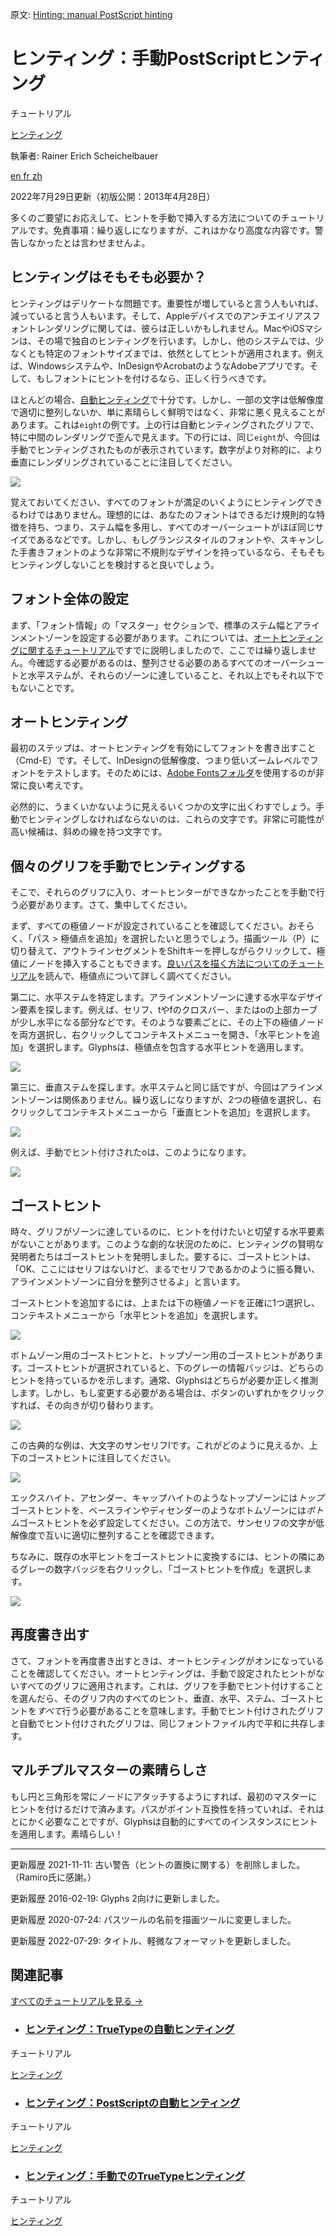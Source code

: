 原文: [Hinting: manual PostScript hinting](https://glyphsapp.com/learn/hinting-manual-postscript-hinting)
# ヒンティング：手動Post­Scriptヒンティング

チュートリアル

[ ヒンティング ](https://glyphsapp.com/learn?q=hinting)

執筆者: Rainer Erich Scheichelbauer

[ en ](https://glyphsapp.com/learn/hinting-manual-postscript-hinting) [ fr ](https://glyphsapp.com/fr/learn/hinting-manual-postscript-hinting) [ zh ](https://glyphsapp.com/zh/learn/hinting-manual-postscript-hinting)

2022年7月29日更新（初版公開：2013年4月28日）

多くのご要望にお応えして、ヒントを手動で挿入する方法についてのチュートリアルです。免責事項：繰り返しになりますが、これはかなり高度な内容です。警告しなかったとは言わせませんよ。

## ヒンティングはそもそも必要か？

ヒンティングはデリケートな問題です。重要性が増していると言う人もいれば、減っていると言う人もいます。そして、Appleデバイスでのアンチエイリアスフォントレンダリングに関しては、彼らは正しいかもしれません。MacやiOSマシンは、その場で独自のヒンティングを行います。しかし、他のシステムでは、少なくとも特定のフォントサイズまでは、依然としてヒントが適用されます。例えば、Windowsシステムや、InDesignやAcrobatのようなAdobeアプリです。そして、もしフォントにヒントを付けるなら、正しく行うべきです。

ほとんどの場合、[自動ヒンティング](/tutorials/hinting-postscript-autohinting)で十分です。しかし、一部の文字は低解像度で適切に整列しないか、単に素晴らしく鮮明ではなく、非常に悪く見えることがあります。これは`eight`の例です。上の行は自動ヒンティングされたグリフで、特に中間のレンダリングで歪んで見えます。下の行には、同じ`eight`が、今回は手動でヒンティングされたものが表示されています。数字がより対称的に、より垂直にレンダリングされていることに注目してください。

![](images/manualhinting-5.png)

覚えておいてください、すべてのフォントが満足のいくようにヒンティングできるわけではありません。理想的には、あなたのフォントはできるだけ規則的な特徴を持ち、つまり、ステム幅を多用し、すべてのオーバーシュートがほぼ同じサイズであるなどです。しかし、もしグランジスタイルのフォントや、スキャンした手書きフォントのような非常に不規則なデザインを持っているなら、そもそもヒンティングしないことを検討すると良いでしょう。

## フォント全体の設定

まず、「フォント情報」の「マスター」セクションで、標準のステム幅とアラインメントゾーンを設定する必要があります。これについては、[オートヒンティングに関するチュートリアル](/tutorials/hinting-postscript-autohinting)ですでに説明しましたので、ここでは繰り返しません。今確認する必要があるのは、整列させる必要のあるすべてのオーバーシュートと水平ステムが、それらのゾーンに達していること、それ以上でもそれ以下でもないことです。

## オートヒンティング

最初のステップは、オートヒンティングを有効にしてフォントを書き出すこと（Cmd-E）です。そして、InDesignの低解像度、つまり低いズームレベルでフォントをテストします。そのためには、[Adobe Fontsフォルダ](/tutorials/testing-your-fonts-in-adobe-apps/)を使用するのが非常に良い考えです。

必然的に、うまくいかないように見えるいくつかの文字に出くわすでしょう。手動でヒンティングしなければならないのは、これらの文字です。非常に可能性が高い候補は、斜めの線を持つ文字です。

## 個々のグリフを手動でヒンティングする

そこで、それらのグリフに入り、オートヒンターができなかったことを手動で行う必要があります。さて、集中してください。

まず、すべての極値ノードが設定されていることを確認してください。おそらく、「パス > 極値点を追加」を選択したいと思うでしょう。描画ツール（P）に切り替えて、アウトラインセグメントをShiftキーを押しながらクリックして、極値にノードを挿入することもできます。[良いパスを描く方法についてのチュートリアル](/tutorials/drawing-good-paths)を読んで、極値点について詳しく調べてください。

第二に、水平ステムを特定します。アラインメントゾーンに達する水平なデザイン要素を探します。例えば、セリフ、tやfのクロスバー、またはoの上部カーブが少し水平になる部分などです。そのような要素ごとに、その上下の極値ノードを両方選択し、右クリックしてコンテキストメニューを開き、「水平ヒントを追加」を選択します。Glyphsは、極値点を包含する水平ヒントを適用します。

![](images/manualhinting-1.gif)

第三に、垂直ステムを探します。水平ステムと同じ話ですが、今回はアラインメントゾーンは関係ありません。繰り返しになりますが、2つの極値を選択し、右クリックしてコンテキストメニューから「垂直ヒントを追加」を選択します。

![](images/manualhinting-7.png)

例えば、手動でヒント付けされたoは、このようになります。

![](images/manualhinting-8.png)

## ゴーストヒント

時々、グリフがゾーンに達しているのに、ヒントを付けたいと切望する水平要素がないことがあります。このような劇的な状況のために、ヒンティングの賢明な発明者たちはゴーストヒントを発明しました。要するに、ゴーストヒントは、「OK、ここにはセリフはないけど、まるでセリフであるかのように振る舞い、アラインメントゾーンに自分を整列させるよ」と言います。

ゴーストヒントを追加するには、上または下の極値ノードを正確に1つ選択し、コンテキストメニューから「水平ヒントを追加」を選択します。

![](images/manualhinting-6.PNG)

ボトムゾーン用のゴーストヒントと、トップゾーン用のゴーストヒントがあります。ゴーストヒントが選択されていると、下のグレーの情報バッジは、どちらのヒントを持っているかを示します。通常、Glyphsはどちらが必要か正しく推測します。しかし、もし変更する必要がある場合は、ボタンのいずれかをクリックすれば、その向きが切り替わります。

![](images/manualhinting-3.png)

この古典的な例は、大文字のサンセリフIです。これがどのように見えるか、上下のゴーストヒントに注目してください。

![](images/manualhinting-4.png)

エックスハイト、アセンダー、キャップハイトのようなトップゾーンには*トップ*ゴーストヒントを、ベースラインやディセンダーのようなボトムゾーンには*ボトム*ゴーストヒントを必ず設定してください。この方法で、サンセリフの文字が低解像度で互いに適切に整列することを確認できます。

ちなみに、既存の水平ヒントをゴーストヒントに変換するには、ヒントの隣にあるグレーの数字バッジを右クリックし、「ゴーストヒントを作成」を選択します。

![](images/manualhinting-2.png)

## 再度書き出す

さて、フォントを再度書き出すときは、オートヒンティングがオンになっていることを確認してください。オートヒンティングは、手動で設定されたヒントがないすべてのグリフに適用されます。これは、グリフを手動でヒント付けすることを選んだら、そのグリフ内のすべてのヒント、垂直、水平、ステム、ゴーストヒントを*すべて*行う必要があることを意味します。手動でヒント付けされたグリフと自動でヒント付けされたグリフは、同じフォントファイル内で平和に共存します。

## マルチプルマスターの素晴らしさ

もし円と三角形を常にノードにアタッチするようにすれば、最初のマスターにヒントを付けるだけで済みます。パスがポイント互換性を持っていれば、それはとにかく必要なことですが、Glyphsは自動的にすべてのインスタンスにヒントを適用します。素晴らしい！

---

更新履歴 2021-11-11: 古い警告（ヒントの置換に関する）を削除しました。（Ramiro氏に感謝。）

更新履歴 2016-02-19: Glyphs 2向けに更新しました。

更新履歴 2020-07-24: パスツールの名前を描画ツールに変更しました。

更新履歴 2022-07-29: タイトル、軽微なフォーマットを更新しました。

## 関連記事

[すべてのチュートリアルを見る →](https://glyphsapp.com/learn)

*   ### [ヒンティング：TrueTypeの自動ヒンティング](hinting-truetype-autohinting.md)

チュートリアル

[ ヒンティング ](https://glyphsapp.com/learn?q=hinting)

*   ### [ヒンティング：PostScriptの自動ヒンティング](hinting-postscript-autohinting.md)

チュートリアル

[ ヒンティング ](https://glyphsapp.com/learn?q=hinting)

*   ### [ヒンティング：手動でのTrueTypeヒンティング](hinting-manual-truetype-hinting.md)

チュートリアル

[ ヒンティング ](https://glyphsapp.com/learn?q=hinting)